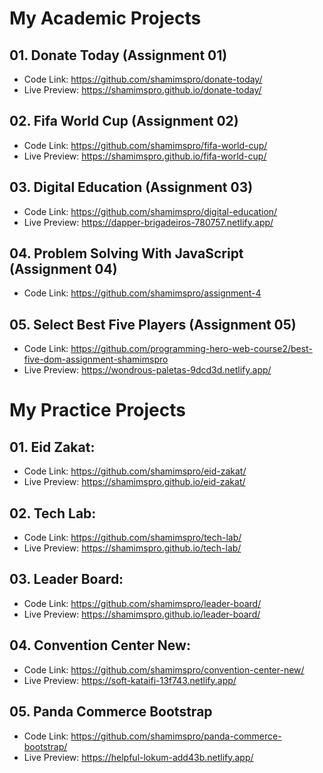 # My Academic Projects

## 01. Donate Today (Assignment 01)
- Code Link: https://github.com/shamimspro/donate-today/
- Live Preview: https://shamimspro.github.io/donate-today/

## 02. Fifa World Cup (Assignment 02)
- Code Link: https://github.com/shamimspro/fifa-world-cup/
- Live Preview: https://shamimspro.github.io/fifa-world-cup/

## 03. Digital Education (Assignment 03)
- Code Link: https://github.com/shamimspro/digital-education/
- Live Preview: https://dapper-brigadeiros-780757.netlify.app/ 

## 04. Problem Solving With JavaScript (Assignment 04)
- Code Link: https://github.com/shamimspro/assignment-4

## 05. Select Best Five Players (Assignment 05)
- Code Link: https://github.com/programming-hero-web-course2/best-five-dom-assignment-shamimspro
- Live Preview: https://wondrous-paletas-9dcd3d.netlify.app/

# My Practice Projects

## 01. Eid Zakat:
- Code Link: https://github.com/shamimspro/eid-zakat/
- Live Preview: https://shamimspro.github.io/eid-zakat/

## 02. Tech Lab:
- Code Link: https://github.com/shamimspro/tech-lab/
- Live Preview: https://shamimspro.github.io/tech-lab/

## 03. Leader Board:
- Code Link: https://github.com/shamimspro/leader-board/
- Live Preview: https://shamimspro.github.io/leader-board/

## 04. Convention Center New:
- Code Link: https://github.com/shamimspro/convention-center-new/
- Live Preview: https://soft-kataifi-13f743.netlify.app/

## 05. Panda Commerce Bootstrap
- Code Link: https://github.com/shamimspro/panda-commerce-bootstrap/
- Live Preview: https://helpful-lokum-add43b.netlify.app/